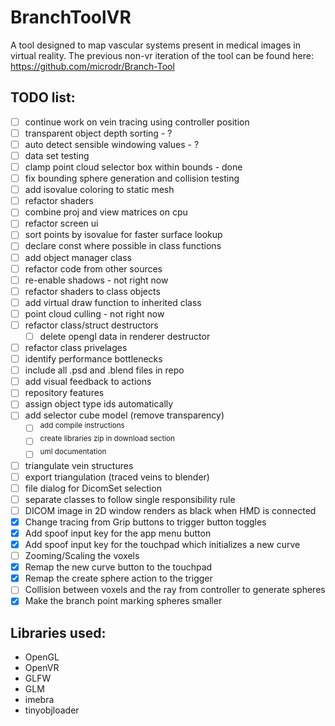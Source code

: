 # BranchToolVR

A tool designed to map vascular systems present in medical images in virtual reality. The previous non-vr iteration of the tool can be found here: https://github.com/microdr/Branch-Tool

## TODO list:
- [ ] continue work on vein tracing using controller position
- [ ] transparent object depth sorting - ?
- [ ] auto detect sensible windowing values - ?
- [ ] data set testing
- [ ] clamp point cloud selector box within bounds - done
- [ ] fix bounding sphere generation and collision testing
- [ ] add isovalue coloring to static mesh
- [ ] refactor shaders
- [ ] combine proj and view matrices on cpu
- [ ] refactor screen ui
- [ ] sort points by isovalue for faster surface lookup
- [ ] declare const where possible in class functions
- [ ] add object manager class
- [ ] refactor code from other sources
- [ ] re-enable shadows - not right now
- [ ] refactor shaders to class objects
- [ ] add virtual draw function to inherited class
- [ ] point cloud culling - not right now
- [ ] refactor class/struct destructors
	- [ ] delete opengl data in renderer destructor
- [ ] refactor class privelages
- [ ] identify performance bottlenecks
- [ ] include all .psd and .blend files in repo
- [ ] add visual feedback to actions
- [ ] repository features
- [ ] assign object type ids automatically
- [ ] add selector cube model (remove transparency)
	- [ ] <sup>add compile instructions</sup>
	- [ ] <sup>create libraries zip in download section</sup>
	- [ ] <sup>uml documentation</sup>
- [ ] triangulate vein structures
- [ ] export triangulation (traced veins to blender)
- [ ] file dialog for DicomSet selection
- [ ] separate classes to follow single responsibility rule
- [ ] DICOM image in 2D window renders as black when HMD is connected
- [x] Change tracing from Grip buttons to trigger button toggles
- [x] Add spoof input key for the app menu button
- [x] Add spoof input key for the touchpad which initializes a new curve
- [ ] Zooming/Scaling the voxels
- [x] Remap the new curve button to the touchpad
- [x] Remap the create sphere action to the trigger
- [ ] Collision between voxels and the ray from controller to generate spheres
- [x] Make the branch point marking spheres smaller

## Libraries used:
* OpenGL
* OpenVR
* GLFW
* GLM
* imebra
* tinyobjloader
